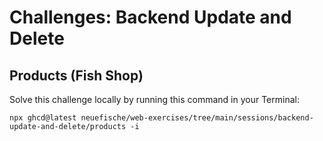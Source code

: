 # Challenges: Backend Update and Delete

## Products (Fish Shop)

Solve this challenge locally by running this command in your Terminal:

```
npx ghcd@latest neuefische/web-exercises/tree/main/sessions/backend-update-and-delete/products -i
```
